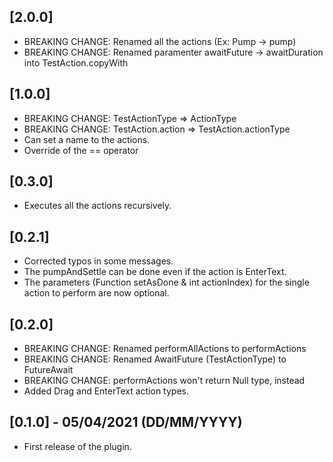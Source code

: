 ## [2.0.0]
* BREAKING CHANGE: Renamed all the actions (Ex: Pump -> pump)
* BREAKING CHANGE: Renamed paramenter awaitFuture -> awaitDuration into TestAction.copyWith

## [1.0.0]
* BREAKING CHANGE: TestActionType => ActionType
* BREAKING CHANGE: TestAction.action => TestAction.actionType
* Can set a name to the actions.
* Override of the == operator

## [0.3.0]
* Executes all the actions recursively.

## [0.2.1]
* Corrected typos in some messages.
* The pumpAndSettle can be done even if the action is EnterText.
* The parameters (Function setAsDone & int actionIndex) for the single action to perform are now optional.

## [0.2.0]
* BREAKING CHANGE: Renamed performAllActions to performActions
* BREAKING CHANGE: Renamed AwaitFuture (TestActionType) to FutureAwait
* BREAKING CHANGE: performActions won't return Null type, instead
* Added Drag and EnterText action types.

## [0.1.0] - 05/04/2021 (DD/MM/YYYY)
* First release of the plugin.